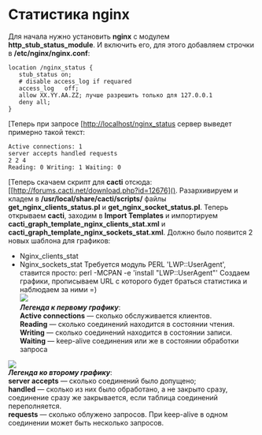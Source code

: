 #  Статистика nginx
Для начала нужно установить **nginx** с модулем **http_stub_status_module**. И включить его, для этого добавляем строчки в **/etc/nginx/nginx.conf**:
```
location /nginx_status {
   stub_status on;
   # disable access_log if requared
   access_log   off;
   allow XX.YY.AA.ZZ; лучше разрешить только для 127.0.0.1
   deny all;
}
```
[Теперь при запросе [[http://localhost/nginx_status]() сервер выведет примерно такой текст:
```
Active connections: 1
server accepts handled requests
2 2 4
Reading: 0 Writing: 1 Waiting: 0
```
[Теперь cкачаем скрипт для **cacti** отсюда: [[http://forums.cacti.net/download.php?id=12676]().
Разархивируем и кладем в **/usr/local/share/cacti/scripts/** файлы **get_nginx_clients_status.pl** и **get_nginx_socket_status.pl**.
Теперь открываем **cacti**, заходим в **Import Templates** и импортируем **cacti_graph_template_nginx_clients_stat.xml** и **cacti_graph_template_nginx_sockets_stat.xml**. Должно было появится 2 новых шаблона для графиков:
- Nginx_clients_stat
- Nginx_sockets_stat
Требуется модуль PERL 'LWP::UserAgent', ставится просто:
  perl -MCPAN -e 'install "LWP::UserAgent"'
Создаем графики, прописываем URL с которого будет браться статистика и наблюдаем за ними =)  
![](:graphimagenginxclientss.png '')  
_**Легенда к первому графику**_:  
**Active connections** — сколько обслуживается клиентов.  
**Reading** — сколько соединений находится в состоянии чтения.  
**Writing** — сколько соединений находится в состоянии записи.  
**Waiting** — keep-alive соединения или же в состоянии обработки запроса  

![](:graphimagenginxsocketss.png '')  
_**Легенда ко второму графику**_:  
**server accepts** — сколько соединений было допущено;  
**handled** — сколько из них было обработано, а не закрыто сразу, соединение сразу же закрывается, если таблица соединений переполняется.  
**requests** — сколько облужено запросов. При keep-alive в одном соединении может быть несколько запросов.
